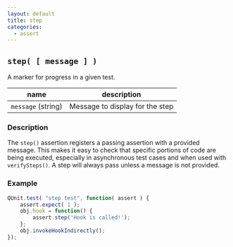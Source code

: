 ```yaml
---
layout: default
title: step
categories:
  - assert
---
```


## `step( [ message ] )`

A marker for progress in a given test.

| name               | description                          |
|--------------------|--------------------------------------|
| `message` (string) | Message to display for the step      |

### Description

The `step()` assertion registers a passing assertion with a provided message. This makes it easy to check that specific portions of code are being executed, especially in asynchronous test cases and when used with `verifySteps()`. A step will always pass unless a message is not provided.

### Example

```js
QUnit.test( "step test", function( assert ) {
	assert.expect( 1 );
	obj.hook = function() {
		assert.step('Hook is called!');
	};
	obj.invokeHookIndirectly();
});
```

